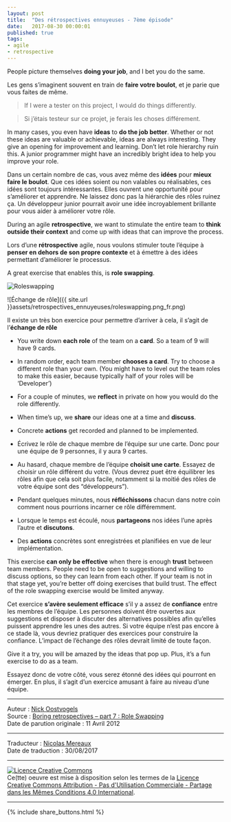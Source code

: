 ```yaml
---
layout: post
title:  "Des rétrospectives ennuyeuses - 7ème épisode"
date:   2017-08-30 00:00:01
published: true
tags: 
- agile
- retrospective
---
```


People picture themselves **doing your job**, and I bet you do the same.

Les gens s’imaginent souvent en train de **faire votre boulot**, et je parie que vous faites de même.

>If I were a tester on this project, I would do things differently.

>Si j’étais testeur sur ce projet, je ferais les choses différement.

In many cases, you even have **ideas** to **do the job better**.  Whether or not these ideas are valuable or achievable, ideas are always interesting.  They give an opening for improvement and learning.  Don’t let role hierarchy ruin this.   A junior programmer might have an incredibly bright idea to help you improve your role.

Dans un certain nombre de cas, vous avez même des **idées** pour **mieux faire le boulot**. Que ces idées soient ou non valables ou réalisables, ces idées sont toujours intéressantes. Elles ouvrent une opportunité pour s’améliorer et apprendre. Ne laissez donc pas la hiérarchie des rôles ruinez ça. Un développeur junior pourrait avoir une idée incroyablement brillante pour vous aider à améliorer votre rôle.

During an agile **retrospective**, we want to stimulate the entire team to **think outside their context** and come up with ideas that can improve the process.

Lors d’une **rétrospective** agile, nous voulons stimuler toute l’équipe à **penser en dehors de son propre contexte** et à émettre à des idées permettant d’améliorer le processus.

A great exercise that enables this, is **role swapping**.

![Roleswapping](https://noostvog.files.wordpress.com/2012/04/roleswapping.png?w=300&h=228)

![Échange de rôle]({{ site.url }}assets/retrospectives_ennuyeuses/roleswapping.png_fr.png)

Il existe un très bon exercice pour permettre d’arriver à cela, il s’agit de l’**échange de rôle**

* You write down **each role** of the team on a **card**.  So a team of 9 will have 9 cards.
* In random order, each team member **chooses a card**.  Try to choose a different role than your own. (You might have to level out the team roles to make this easier, because typically half of your roles will be ‘Developer’)
* For a couple of minutes, we **reflect** in private on how you would do the role differently.
* When time’s up, we **share** our ideas one at a time and **discuss**.
* Concrete **actions** get recorded and planned to be implemented.

* Écrivez le rôle de chaque membre de l’équipe sur une carte. Donc pour une équipe de 9 personnes, il y aura 9 cartes.
* Au hasard, chaque membre de l’équipe **choisit une carte**. Essayez de choisir un rôle différent du votre. (Vous devrez puet être équilibrer les rôles afin que cela soit plus facile, notamment si la moitié des rôles de votre équipe sont des “développeurs”).
* Pendant quelques minutes, nous **réfléchissons** chacun dans notre coin comment nous pourrions incarner ce rôle différemment.
* Lorsque le temps est écoulé, nous **partageons** nos idées l’une après l’autre et **discutons**.
* Des **actions** concrètes sont enregistrées et planifiées en vue de leur implémentation.

This exercise **can only be effective** when there is enough **trust** between team members.  People need to be open to suggestions and willing to discuss options, so they can learn from each other.  If your team is not in that stage yet, you’re better off doing exercises that build trust.  The effect of the role swapping exercise would be limited anyway.

Cet exercice **s’avère seulement efficace** s’il y a assez de **confiance** entre les membres de l’équipe. Les personnes doivent être ouvertes aux suggestions et disposer à discuter des alternatives possibles afin qu’elles puissent apprendre les unes des autres. Si votre équipe n’est pas encore à ce stade là, vous devriez pratiquer des exercices pour construire la confiance. L’impact de l’échange des rôles devrait limité de toute façon.

Give it a try, you will be amazed by the ideas that pop up.  Plus, it’s a fun exercise to do as a team.

Essayez donc de votre côté, vous serez étonné des idées qui pourront en émerger. En plus, il s’agit d’un exercice amusant à faire au niveau d’une équipe.

---
Auteur : [Nick Oostvogels](https://skycoach.be/ss/)  
Source : [Boring retrospectives – part 7 : Role Swapping](https://skycoach.be/2012/04/11/boring-retrospectives-part-7-role-swapping/)  
Date de parution originale : 11 Avril 2012  

---
Traducteur : [Nicolas Mereaux](http://www.les-traducteurs-agiles.org/traducteurs/)  
Date de traduction : 30/08/2017  

---

<a rel="license" href="http://creativecommons.org/licenses/by-nc-sa/4.0/"><img alt="Licence Creative Commons" style="border-width:0" src="http://i.creativecommons.org/l/by-nc-sa/4.0/88x31.png" /></a><br />Ce(tte) oeuvre est mise à disposition selon les termes de la <a rel="license" href="http://creativecommons.org/licenses/by-nc-sa/4.0/">Licence Creative Commons Attribution - Pas d'Utilisation Commerciale - Partage dans les Mêmes Conditions 4.0 International</a>.

---

{% include share_buttons.html %}


